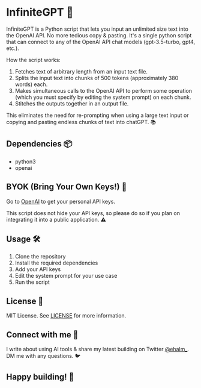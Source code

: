 # InfiniteGPT 🚀

InfiniteGPT is a Python script that lets you input an unlimited size text into the OpenAI API. No more tedious copy & pasting. It's a single python script that can connect to any of the OpenAI API chat models (gpt-3.5-turbo, gpt4, etc.). 

How the script works:

1. Fetches text of arbitrary length from an input text file.
2. Splits the input text into chunks of 500 tokens (approximately 380 words) each.
3. Makes simultaneous calls to the OpenAI API to perform some operation (which you must specify by editing the system prompt) on each chunk.
4. Stitches the outputs together in an output file.

This eliminates the need for re-prompting when using a large text input or copying and pasting endless chunks of text into chatGPT. 📚

## Dependencies 📦

- python3
- openai

## BYOK (Bring Your Own Keys!) 🔑

Go to [OpenAI](https://www.openai.com) to get your personal API keys. 

This script does not hide your API keys, so please do so if you plan on integrating it into a public application. ⚠️

## Usage 🛠️

1. Clone the repository
2. Install the required dependencies
3. Add your API keys
4. Edit the system prompt for your use case
5. Run the script

## License 📄

MIT License. See [LICENSE](LICENSE) for more information.

## Connect with me 📣

I write about using AI tools & share my latest building on Twitter [@ehalm_](https://twitter.com/ehalm_). DM me with any questions. 🐦

## Happy building! 🎉
